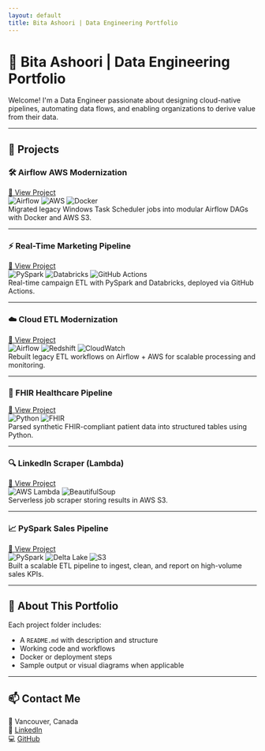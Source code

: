 ```yaml
---
layout: default
title: Bita Ashoori | Data Engineering Portfolio
---
```


# 💼 Bita Ashoori | Data Engineering Portfolio

Welcome! I'm a Data Engineer passionate about designing cloud-native pipelines, automating data flows, and enabling organizations to derive value from their data.

---

## 🚀 Projects

### 🛠️ Airflow AWS Modernization  
[🔗 View Project](./airflow-aws-modernization)  
![Airflow](https://img.shields.io/badge/Airflow-017CEE?style=flat&logo=apache-airflow&logoColor=white)
![AWS](https://img.shields.io/badge/AWS-232F3E?style=flat&logo=amazon-aws&logoColor=white)
![Docker](https://img.shields.io/badge/Docker-2496ED?style=flat&logo=docker&logoColor=white)  
Migrated legacy Windows Task Scheduler jobs into modular Airflow DAGs with Docker and AWS S3.

---

### ⚡ Real-Time Marketing Pipeline  
[🔗 View Project](./real-time-marketing-pipeline)  
![PySpark](https://img.shields.io/badge/PySpark-E34F26?style=flat&logo=apachespark&logoColor=white)
![Databricks](https://img.shields.io/badge/Databricks-E0214E?style=flat&logo=databricks&logoColor=white)
![GitHub Actions](https://img.shields.io/badge/GitHub_Actions-2088FF?style=flat&logo=github-actions&logoColor=white)  
Real-time campaign ETL with PySpark and Databricks, deployed via GitHub Actions.

---

### ☁️ Cloud ETL Modernization  
[🔗 View Project](./cloud-etl-modernization-airflow-aws)  
![Airflow](https://img.shields.io/badge/Airflow-017CEE?style=flat&logo=apache-airflow&logoColor=white)
![Redshift](https://img.shields.io/badge/AWS_Redshift-4053D6?style=flat&logo=amazon-redshift&logoColor=white)
![CloudWatch](https://img.shields.io/badge/AWS_CloudWatch-FF4F8B?style=flat&logo=amazon-aws&logoColor=white)  
Rebuilt legacy ETL workflows on Airflow + AWS for scalable processing and monitoring.

---

### 🏥 FHIR Healthcare Pipeline  
[🔗 View Project](./healthcare-FHIR-data-pipeline)  
![Python](https://img.shields.io/badge/Python-3776AB?style=flat&logo=python&logoColor=white)
![FHIR](https://img.shields.io/badge/FHIR-DF3E51?style=flat&logo=fhir&logoColor=white)  
Parsed synthetic FHIR-compliant patient data into structured tables using Python.

---

### 🔍 LinkedIn Scraper (Lambda)  
[🔗 View Project](./AWS-lambda-linkedIn-scraper)  
![AWS Lambda](https://img.shields.io/badge/AWS_Lambda-FF9900?style=flat&logo=amazon-aws&logoColor=white)
![BeautifulSoup](https://img.shields.io/badge/BeautifulSoup-2C8EBB?style=flat&logo=python&logoColor=white)  
Serverless job scraper storing results in AWS S3.

---

### 📈 PySpark Sales Pipeline  
[🔗 View Project](./pyspark-sales-pipeline)  
![PySpark](https://img.shields.io/badge/PySpark-E34F26?style=flat&logo=apachespark&logoColor=white)
![Delta Lake](https://img.shields.io/badge/Delta_Lake-0F9D58?style=flat&logo=databricks&logoColor=white)
![S3](https://img.shields.io/badge/S3-569A31?style=flat&logo=amazon-aws&logoColor=white)  
Built a scalable ETL pipeline to ingest, clean, and report on high-volume sales KPIs.

---

## 📁 About This Portfolio

Each project folder includes:
- A `README.md` with description and structure
- Working code and workflows
- Docker or deployment steps
- Sample output or visual diagrams when applicable

---

## 📫 Contact Me

📍 Vancouver, Canada  
🔗 [LinkedIn](https://linkedin.com/in/bashoori)  
💻 [GitHub](https://github.com/bashoori)